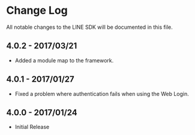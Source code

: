 # Change Log

All notable changes to the LINE SDK will be documented in this file.

## 4.0.2 - 2017/03/21

* Added a module map to the framework.

## 4.0.1 - 2017/01/27

* Fixed a problem where authentication fails when using the Web Login.

## 4.0.0 - 2017/01/24

* Initial Release
